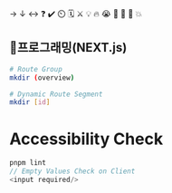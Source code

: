 → ↓ ↔ ❓ ✔️ ⏲️ 🗓️ ⚔️ 💡 🔥 😭 👏 🎵 🚨 💥

## 📝프로그래밍(NEXT.js)
```bash
# Route Group
mkdir (overview)

# Dynamic Route Segment
mkdir [id]
```

# Accessibility Check
```TypeScript
pnpm lint
// Empty Values Check on Client
<input required/>
```

